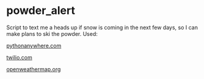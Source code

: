 # powder_alert
Script to text me a heads up if snow is coming in the next few days, so I can make plans to ski the powder. Used:


[pythonanywhere.com](https://www.pythonanywhere.com/)

[twilio.com](https://www.twilio.com/docs)

[openweathermap.org](https://openweathermap.org/weather-conditions)
